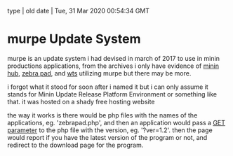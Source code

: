 type | old
date | Tue, 31 Mar 2020 00:54:34 GMT

# murpe Update System

murpe is an update system i had devised in march of 2017 to use in minin productions applications, from the archives i only have evidence of <a href='media.html?page=minin-hub-old'>minin hub</a>, <a href='media.html?page=zebra-pad-old'>zebra pad</a>, and <a href='media.html?page=wheres-the-storage-old'>wts</a> utilizing murpe but there may be more.

i forgot what it stood for soon after i named it but i can only assume it stands for Minin Update Release Platform Environment or something like that. it was hosted on a shady free hosting website

the way it works is there would be php files with the names of the applications, eg. 'zebrapad.php', and then an application would pass a <a class='external' href='https://en.wikipedia.org/wiki/Query_string'>GET parameter</a> to the php file with the version, eg. '?ver=1.2'. then the page would report if you have the latest version of the program or not, and redirect to the download page for the program.

